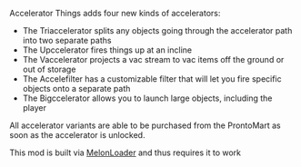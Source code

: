 Accelerator Things adds four new kinds of accelerators:

- The Triaccelerator splits any objects going through the accelerator path into two separate paths
- The Upccelerator fires things up at an incline
- The Vaccelerator projects a vac stream to vac items off the ground or out of storage
- The Accelefilter has a customizable filter that will let you fire specific objects onto a separate path
- The Bigccelerator allows you to launch large objects, including the player

All accelerator variants are able to be purchased from the ProntoMart as soon as the accelerator is unlocked.

This mod is built via [MelonLoader](https://github.com/LavaGang/MelonLoader/) and thus requires it to work
